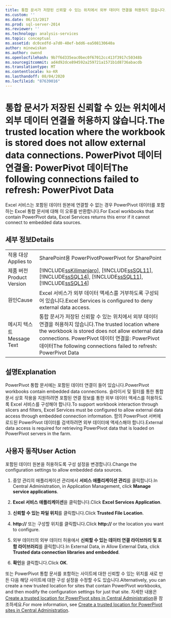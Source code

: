 ```yaml
---
title: 통합 문서가 저장된 신뢰할 수 있는 위치에서 외부 데이터 연결을 허용하지 않습니다. PowerPivot 데이터 연결을 새로 고치지 못했습니다. Microsoft Docs
ms.custom: ''
ms.date: 06/13/2017
ms.prod: sql-server-2014
ms.reviewer: ''
ms.technology: analysis-services
ms.topic: conceptual
ms.assetid: dc0cedfd-a7d0-40ef-bdd6-ea508130640a
author: minewiskan
ms.author: owend
ms.openlocfilehash: 9b7f6d335eac0bec0f67012cc413f3917c50348b
ms.sourcegitcommit: ad4d92dce894592a259721a1571b1d8736abacdb
ms.translationtype: MT
ms.contentlocale: ko-KR
ms.lasthandoff: 08/04/2020
ms.locfileid: "87639016"
---
```

# <a name="the-trusted-location-where-the-workbook-is-stored-does-not-allow-external-data-connections-the-following-connections-failed-to-refresh-powerpivot-data"></a><span data-ttu-id="3d83f-103">통합 문서가 저장된 신뢰할 수 있는 위치에서 외부 데이터 연결을 허용하지 않습니다.</span><span class="sxs-lookup"><span data-stu-id="3d83f-103">The trusted location where the workbook is stored does not allow external data connections.</span></span> <span data-ttu-id="3d83f-104">PowerPivot 데이터 연결을: PowerPivot 데이터</span><span class="sxs-lookup"><span data-stu-id="3d83f-104">The following connections failed to refresh: PowerPivot Data</span></span>
  <span data-ttu-id="3d83f-105">Excel 서비스는 포함된 데이터 원본에 연결할 수 없는 경우 PowerPivot 데이터를 포함하는 Excel 통합 문서에 대해 이 오류를 반환합니다.</span><span class="sxs-lookup"><span data-stu-id="3d83f-105">For Excel workbooks that contain PowerPivot data, Excel Services returns this error if it cannot connect to embedded data sources.</span></span>  
  
## <a name="details"></a><span data-ttu-id="3d83f-106">세부 정보</span><span class="sxs-lookup"><span data-stu-id="3d83f-106">Details</span></span>  
  
|||  
|-|-|  
|<span data-ttu-id="3d83f-107">적용 대상</span><span class="sxs-lookup"><span data-stu-id="3d83f-107">Applies to</span></span>|<span data-ttu-id="3d83f-108">SharePoint용 PowerPivot</span><span class="sxs-lookup"><span data-stu-id="3d83f-108">PowerPivot for SharePoint</span></span>|  
|<span data-ttu-id="3d83f-109">제품 버전</span><span class="sxs-lookup"><span data-stu-id="3d83f-109">Product Version</span></span>|[!INCLUDE[ssKilimanjaro](../../includes/sskilimanjaro-md.md)]<span data-ttu-id="3d83f-110">, [!INCLUDE[ssSQL11](../../includes/sssql11-md.md)], [!INCLUDE[ssSQL14](../../includes/sssql14-md.md)]</span><span class="sxs-lookup"><span data-stu-id="3d83f-110">, [!INCLUDE[ssSQL11](../../includes/sssql11-md.md)], [!INCLUDE[ssSQL14](../../includes/sssql14-md.md)]</span></span>|  
|<span data-ttu-id="3d83f-111">원인</span><span class="sxs-lookup"><span data-stu-id="3d83f-111">Cause</span></span>|<span data-ttu-id="3d83f-112">Excel 서비스가 외부 데이터 액세스를 거부하도록 구성되어 있습니다.</span><span class="sxs-lookup"><span data-stu-id="3d83f-112">Excel Services is configured to deny external data access.</span></span>|  
|<span data-ttu-id="3d83f-113">메시지 텍스트</span><span class="sxs-lookup"><span data-stu-id="3d83f-113">Message Text</span></span>|<span data-ttu-id="3d83f-114">통합 문서가 저장된 신뢰할 수 있는 위치에서 외부 데이터 연결을 허용하지 않습니다.</span><span class="sxs-lookup"><span data-stu-id="3d83f-114">The trusted location where the workbook is stored does not allow external data connections.</span></span> <span data-ttu-id="3d83f-115">PowerPivot 데이터 연결을: PowerPivot 데이터</span><span class="sxs-lookup"><span data-stu-id="3d83f-115">The following connections failed to refresh: PowerPivot Data</span></span>|  
  
## <a name="explanation"></a><span data-ttu-id="3d83f-116">설명</span><span class="sxs-lookup"><span data-stu-id="3d83f-116">Explanation</span></span>  
 <span data-ttu-id="3d83f-117">PowerPivot 통합 문서에는 포함된 데이터 연결이 들어 있습니다.</span><span class="sxs-lookup"><span data-stu-id="3d83f-117">PowerPivot workbooks contain embedded data connections.</span></span> <span data-ttu-id="3d83f-118">슬라이서 및 필터를 통한 통합 문서 상호 작용을 지원하려면 포함된 연결 정보를 통한 외부 데이터 액세스를 허용하도록 Excel 서비스를 구성해야 합니다.</span><span class="sxs-lookup"><span data-stu-id="3d83f-118">To support workbook interaction through slicers and filters, Excel Services must be configured to allow external data access through embedded connection information.</span></span> <span data-ttu-id="3d83f-119">팜의 PowerPivot 서버에 로드된 PowerPivot 데이터를 검색하려면 외부 데이터에 액세스해야 합니다.</span><span class="sxs-lookup"><span data-stu-id="3d83f-119">External data access is required for retrieving PowerPivot data that is loaded on PowerPivot servers in the farm.</span></span>  
  
## <a name="user-action"></a><span data-ttu-id="3d83f-120">사용자 동작</span><span class="sxs-lookup"><span data-stu-id="3d83f-120">User Action</span></span>  
 <span data-ttu-id="3d83f-121">포함된 데이터 원본을 허용하도록 구성 설정을 변경합니다.</span><span class="sxs-lookup"><span data-stu-id="3d83f-121">Change the configuration settings to allow embedded data sources.</span></span>  
  
1.  <span data-ttu-id="3d83f-122">중앙 관리의 애플리케이션 관리에서 **서비스 애플리케이션 관리**를 클릭합니다.</span><span class="sxs-lookup"><span data-stu-id="3d83f-122">In Central Administration, in Application Management, click **Manage service applications**.</span></span>  
  
2.  <span data-ttu-id="3d83f-123">**Excel 서비스 애플리케이션**을 클릭합니다.</span><span class="sxs-lookup"><span data-stu-id="3d83f-123">Click **Excel Services Application**.</span></span>  
  
3.  <span data-ttu-id="3d83f-124">**신뢰할 수 있는 파일 위치**를 클릭합니다.</span><span class="sxs-lookup"><span data-stu-id="3d83f-124">Click **Trusted File Location**.</span></span>  
  
4.  <span data-ttu-id="3d83f-125">**http://** 또는 구성할 위치를 클릭합니다.</span><span class="sxs-lookup"><span data-stu-id="3d83f-125">Click **http://** or the location you want to configure.</span></span>  
  
5.  <span data-ttu-id="3d83f-126">외부 데이터의 외부 데이터 허용에서 **신뢰할 수 있는 데이터 연결 라이브러리 및 포함 라이브러리**를 클릭합니다.</span><span class="sxs-lookup"><span data-stu-id="3d83f-126">In External Data, in Allow External Data, click **Trusted data connection libraries and embedded**.</span></span>  
  
6.  <span data-ttu-id="3d83f-127">**확인**을 클릭합니다.</span><span class="sxs-lookup"><span data-stu-id="3d83f-127">Click **OK**.</span></span>  
  
 <span data-ttu-id="3d83f-128">또는 PowerPivot 통합 문서를 포함하는 사이트에 대한 신뢰할 수 있는 위치를 새로 만든 다음 해당 사이트에 대한 구성 설정을 수정할 수도 있습니다.</span><span class="sxs-lookup"><span data-stu-id="3d83f-128">Alternatively, you can create a new trusted location for sites that contain PowerPivot workbooks, and then modify the configuration settings for just that site.</span></span> <span data-ttu-id="3d83f-129">자세한 내용은 [Create a trusted location for PowerPivot sites in Central Administration](create-a-trusted-location-for-power-pivot-sites-in-central-administration.md)을 참조하세요.</span><span class="sxs-lookup"><span data-stu-id="3d83f-129">For more information, see [Create a trusted location for PowerPivot sites in Central Administration](create-a-trusted-location-for-power-pivot-sites-in-central-administration.md).</span></span>  
  
  
